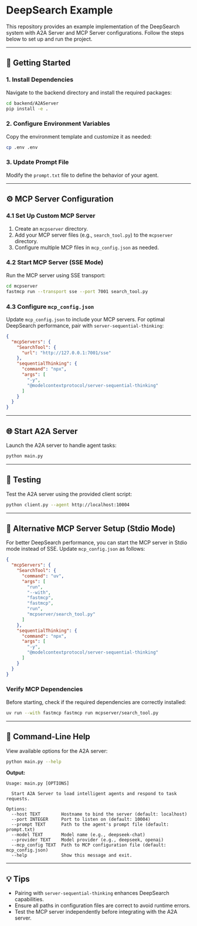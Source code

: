 # DeepSearch Example

This repository provides an example implementation of the DeepSearch system with A2A Server and MCP Server configurations. Follow the steps below to set up and run the project.

---

## 🚀 Getting Started

### 1. Install Dependencies
Navigate to the backend directory and install the required packages:
```bash
cd backend/A2AServer
pip install -e .
```

### 2. Configure Environment Variables
Copy the environment template and customize it as needed:
```bash
cp .env .env
```

### 3. Update Prompt File
Modify the `prompt.txt` file to define the behavior of your agent.

---

## ⚙️ MCP Server Configuration

### 4.1 Set Up Custom MCP Server
1. Create an `mcpserver` directory.
2. Add your MCP server files (e.g., `search_tool.py`) to the `mcpserver` directory.
3. Configure multiple MCP files in `mcp_config.json` as needed.

### 4.2 Start MCP Server (SSE Mode)
Run the MCP server using SSE transport:
```bash
cd mcpserver
fastmcp run --transport sse --port 7001 search_tool.py
```

### 4.3 Configure `mcp_config.json`
Update `mcp_config.json` to include your MCP servers. For optimal DeepSearch performance, pair with `server-sequential-thinking`:
```json
{
  "mcpServers": {
    "SearchTool": {
      "url": "http://127.0.0.1:7001/sse"
    },
    "sequentialThinking": {
      "command": "npx",
      "args": [
        "-y",
        "@modelcontextprotocol/server-sequential-thinking"
      ]
    }
  }
}
```

---

## 🌐 Start A2A Server
Launch the A2A server to handle agent tasks:
```bash
python main.py
```

---

## 🧪 Testing
Test the A2A server using the provided client script:
```bash
python client.py --agent http://localhost:10004
```

---

## 🔧 Alternative MCP Server Setup (Stdio Mode)
For better DeepSearch performance, you can start the MCP server in Stdio mode instead of SSE. Update `mcp_config.json` as follows:
```json
{
  "mcpServers": {
    "SearchTool": {
      "command": "uv",
      "args": [
        "run",
        "--with",
        "fastmcp",
        "fastmcp",
        "run",
        "mcpserver/search_tool.py"
      ]
    },
    "sequentialThinking": {
      "command": "npx",
      "args": [
        "-y",
        "@modelcontextprotocol/server-sequential-thinking"
      ]
    }
  }
}
```

### Verify MCP Dependencies
Before starting, check if the required dependencies are correctly installed:
```bash
uv run --with fastmcp fastmcp run mcpserver/search_tool.py
```

---

## 📖 Command-Line Help
View available options for the A2A server:
```bash
python main.py --help
```

**Output:**
```
Usage: main.py [OPTIONS]

  Start A2A Server to load intelligent agents and respond to task requests.

Options:
  --host TEXT        Hostname to bind the server (default: localhost)
  --port INTEGER     Port to listen on (default: 10004)
  --prompt TEXT      Path to the agent's prompt file (default: prompt.txt)
  --model TEXT       Model name (e.g., deepseek-chat)
  --provider TEXT    Model provider (e.g., deepseek, openai)
  --mcp_config TEXT  Path to MCP configuration file (default: mcp_config.json)
  --help             Show this message and exit.
```

---

## 💡 Tips
- Pairing with `server-sequential-thinking` enhances DeepSearch capabilities.
- Ensure all paths in configuration files are correct to avoid runtime errors.
- Test the MCP server independently before integrating with the A2A server.